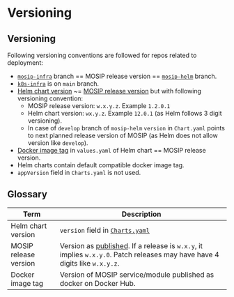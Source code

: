 # Versioning

## Versioning

Following versioning conventions are followed for repos related to deployment:

* [`mosip-infra`](https://github.com/mosip/mosip-infra) branch == MOSIP release version == [`mosip-helm`](https://github.com/mosip/mosip-helm) branch.
* [`k8s-infra`](https://github.com/mosip/k8s-infra) is on `main` branch.
* [Helm chart version](versioning.md#glossary) \~= [MOSIP release version](versioning.md#glossary) but with following versioning convention:
  * MOSIP release version: `w.x.y.z`. Example `1.2.0.1`
  * Helm chart version: `wx.y.z`. Example `12.0.1` (as Helm follows 3 digit versioning).
  * In case of `develop` branch of `mosip-helm` `version` in `Chart.yaml` points to next planned release version of MOSIP (as Helm does not allow version like `develop`).
* [Docker image tag](versioning.md#glossary) in `values.yaml` of Helm chart == MOSIP release version.
* Helm charts contain default compatible docker image tag.
* `appVersion` field in `Charts.yaml` is not used.

## Glossary



| Term                  | Description                                                                                                                                  |
| --------------------- | -------------------------------------------------------------------------------------------------------------------------------------------- |
| Helm chart version    | `version` field in [`Charts.yaml`](https://github.com/mosip/mosip-helm/blob/1.2.0/charts/artifactory/Chart.yaml)                             |
| MOSIP release version | Version as [published](../releases.md). If a release is `w.x.y`, it implies `w.x.y.0`. Patch releases may have have 4 digits like `w.x.y.z`. |
| Docker image tag      | Version of MOSIP service/module published as docker on Docker Hub.                                                                           |
